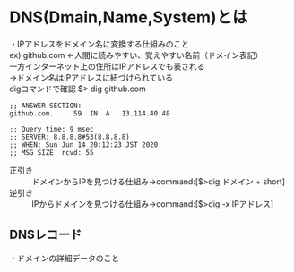 # DNS(Dmain,Name,System)とは  
・IPアドレスをドメイン名に変換する仕組みのこと  
ex) github.com <-人間に読みやすい、覚えやすい名前（ドメイン表記）  
一方インターネット上の住所はIPアドレスでも表される  
->ドメイン名はIPアドレスに紐づけられている  
digコマンドで確認
$> dig github.com
```
;; ANSWER SECTION:
github.com.		59	IN	A	13.114.40.48

;; Query time: 9 msec
;; SERVER: 8.8.8.8#53(8.8.8.8)
;; WHEN: Sun Jun 14 20:12:23 JST 2020
;; MSG SIZE  rcvd: 55
```  
<dl>
<dt>正引き</dt>  
<dd>ドメインからIPを見つける仕組み->command:[$>dig ドメイン + short]</dd>
<dt>逆引き</dt>   
<dd>IPからドメインを見つける仕組み->command:[$>dig -x IPアドレス]</dd>  
<dl>  

## DNSレコード    
・ドメインの詳細データのこと
